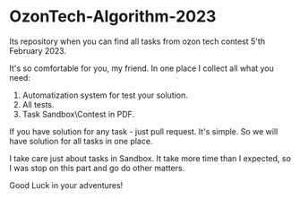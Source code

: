 # OzonTech-Algorithm-2023

Its repository when you can find all tasks from ozon tech contest 5'th February 2023. 

It's so comfortable for you, my friend. In one place I collect all what you need:
1. Automatization system for test your solution.
2. All tests.
3. Task Sandbox\Contest in PDF.

If you have solution for any task - just pull request. It's simple. So we will have solution for all tasks in one place.

I take care just about tasks in Sandbox. It take more time than I expected, so I was stop on this part and go do other matters.

Good Luck in your adventures!
